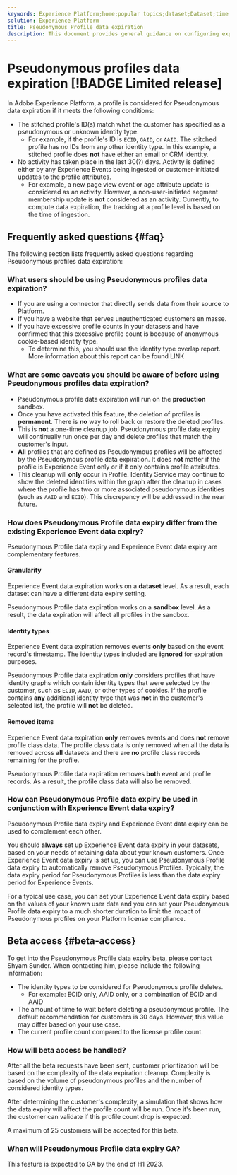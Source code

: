 ```yaml
---
keywords: Experience Platform;home;popular topics;dataset;Dataset;time to live;ttl;time-to-live;pseudonymous;pseudonymous profiles;
solution: Experience Platform
title: Pseudonymous Profile data expiration
description: This document provides general guidance on configuring expiration times for Pseudonymous Profiles within an Adobe Experience Platform sandbox.
---
```


# Pseudonymous profiles data expiration [!BADGE Limited release]

In Adobe Experience Platform, a profile is considered for Pseudonymous data expiration if it meets the following conditions: 

- The stitched profile's ID(s) match what the customer has specified as a pseudonymous or unknown identity type. 
  - For example, if the profile's ID is `ECID`, `GAID`, or `AAID`. The stitched profile has no IDs from any other identity type. In this example, a stitched profile does **not** have either an email or CRM identity. 
- No activity has taken place in the last 30(?) days. Activity is defined either by any Experience Events being ingested or customer-initiated updates to the profile attributes. 
  - For example, a new page view event or age attribute update is considered as an activity. However, a non-user-initiated segment membership update is **not** considered as an activity. Currently, to compute data expiration, the tracking at a profile level is based on the time of ingestion.

## Frequently asked questions {#faq}

The following section lists frequently asked questions regarding Pseudonymous profiles data expiration:

### What users should be using Pseudonymous profiles data expiration?

- If you are using a connector that directly sends data from their source to Platform.
- If you have a website that serves unauthenticated customers en masse.
- If you have excessive profile counts in your datasets and have confirmed that this excessive profile count is because of anonymous cookie-based identity type.
  - To determine this, you should use the identity type overlap report. More information about this report can be found LINK

### What are some caveats you should be aware of before using Pseudonymous profiles data expiration?

- Pseudonymous profile data expiration will run on the **production** sandbox.
- Once you have activated this feature, the deletion of profiles is **permanent**. There is **no** way to roll back or restore the deleted profiles.
- This is **not** a one-time cleanup job. Pseudonymous profile data expiry will continually run once per day and delete profiles that match the customer's input.
- **All** profiles that are defined as Pseudonymous profiles will be affected by the Pseudonymous profile data expiration. It does **not** matter if the profile is Experience Event only or if it only contains profile attributes.
- This cleanup will **only** occur in Profile. Identity Service may continue to show the deleted identities within the graph after the cleanup in cases where the profile has two or more associated pseudonymous identities (such as `AAID` and `ECID`). This discrepancy will be addressed in the near future.

### How does Pseudonymous Profile data expiry differ from the existing Experience Event data expiry?

Pseudonymous Profile data expiry and Experience Event data expiry are complementary features.

#### Granularity

Experience Event data expiration works on a **dataset** level. As a result, each dataset can have a different data expiry setting.

Pseudonymous Profile data expiration works on a **sandbox** level. As a result, the data expiration will affect all profiles in the sandbox.

#### Identity types

Experience Event data expiration removes events **only** based on the event record's timestamp. The identity types included are **ignored** for expiration purposes.

Pseudonymous Profile data expiration **only** considers profiles that have identity graphs which contain identity types that were selected by the customer, such as `ECID`, `AAID`, or other types of cookies. If the profile contains **any** additional identity type that was **not** in the customer's selected list, the profile will **not** be deleted.

#### Removed items

Experience Event data expiration **only** removes events and does **not** remove profile class data. The profile class data is only removed when all the data is removed across **all** datasets and there are **no** profile class records remaining for the profile.

Pseudonymous Profile data expiration removes **both** event and profile records. As a result, the profile class data will also be removed.

### How can Pseudonymous Profile data expiry be used in conjunction with Experience Event data expiry?

Pseudonymous Profile data expiry and Experience Event data expiry can be used to complement each other.

You should **always** set up Experience Event data expiry in your datasets, based on your needs of retaining data about your known customers. Once Experience Event data expiry is set up, you can use Pseudonymous Profile data expiry to automatically remove Pseudonymous Profiles. Typically, the data expiry period for Pseudonymous Profiles is less than the data expiry period for Experience Events.

For a typical use case, you can set your Experience Event data expiry based on the values of your known user data and you can set your Pseudonymous Profile data expiry to a much shorter duration to limit the impact of Pseudonymous profiles on your Platform license compliance.

## Beta access {#beta-access}

To get into the Pseudonymous Profile data expiry beta, please contact Shyam Sunder. When contacting him, please include the following information: 

- The identity types to be considered for Pseudonymous profile deletes. 
  - For example: ECID only, AAID only, or a combination of ECID and AAID 
- The amount of time to wait before deleting a pseudonymous profile. The default recommendation for customers is 30 days. However, this value may differ based on your use case.
- The current profile count compared to the license profile count.

### How will beta access be handled?

After all the beta requests have been sent, customer prioritization will be based on the complexity of the data expiration cleanup. Complexity is based on the volume of pseudonymous profiles and the number of considered identity types.

After determining the customer's complexity, a simulation that shows how the data expiry will affect the profile count will be run. Once it's been run, the customer can validate if this profile count drop is expected.

A maximum of 25 customers will be accepted for this beta.

### When will Pseudonymous Profile data expiry GA?

This feature is expected to GA by the end of H1 2023.
